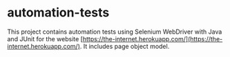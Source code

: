 # automation-tests

This project contains automation tests using Selenium WebDriver with Java and JUnit for the website [https://the-internet.herokuapp.com/](https://the-internet.herokuapp.com/). It includes page object model.
